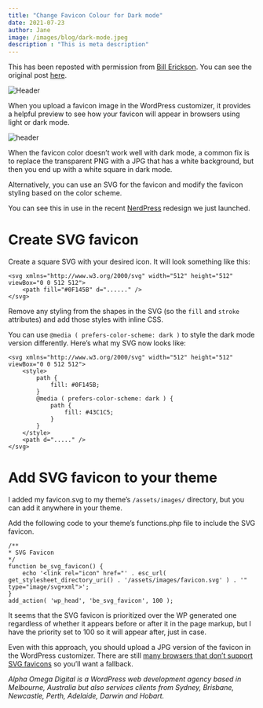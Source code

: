 ```yaml
---
title: "Change Favicon Colour for Dark mode"
date: 2021-07-23
author: Jane
image: /images/blog/dark-mode.jpeg
description : "This is meta description"
---
```


This has been reposted with permission from [Bill Erickson](https://www.billerickson.net/). You can see the original post [here](https://www.billerickson.net/favicon-dark-mode).

![Header](/images/blog/dark-mode.jpeg)

When you upload a favicon image in the WordPress customizer, it provides a helpful preview to see how your favicon will appear in browsers using light or dark mode.

![header](/images/blog/ee6fdc33-6408-40ad-93d4-37cf972a37c6.png)

When the favicon color doesn’t work well with dark mode, a common fix is to replace the transparent PNG with a JPG that has a white background, but then you end up with a white square in dark mode.

Alternatively, you can use an SVG for the favicon and modify the favicon styling based on the color scheme.

You can see this in use in the recent [NerdPress](https://www.nerdpress.net/) redesign we just launched.

# Create SVG favicon
Create a square SVG with your desired icon. It will look something like this:

	<svg xmlns="http://www.w3.org/2000/svg" width="512" height="512" viewBox="0 0 512 512">
		<path fill="#0F145B" d="......" />
	</svg>

Remove any styling from the shapes in the SVG (so the ``fill`` and ``stroke`` attributes) and add those styles with inline CSS.

You can use ``@media ( prefers-color-scheme: dark )`` to style the dark mode version differently. Here’s what my SVG now looks like:

	<svg xmlns="http://www.w3.org/2000/svg" width="512" height="512" viewBox="0 0 512 512">
		<style>
			path {
				fill: #0F145B;
			}
			@media ( prefers-color-scheme: dark ) {
				path {
					fill: #43C1C5;
				}
			}
		</style>
		<path d="....." />
	</svg>

# Add SVG favicon to your theme
I added my favicon.svg to my theme’s ``/assets/images/`` directory, but you can add it anywhere in your theme.

Add the following code to your theme’s functions.php file to include the SVG favicon.

	/**
	* SVG Favicon
	*/
	function be_svg_favicon() {
		echo '<link rel="icon" href="' . esc_url( get_stylesheet_directory_uri() . '/assets/images/favicon.svg' ) . '" type="image/svg+xml">';
	}
	add_action( 'wp_head', 'be_svg_favicon', 100 );

It seems that the SVG favicon is prioritized over the WP generated one regardless of whether it appears before or after it in the page markup, but I have the priority set to 100 so it will appear after, just in case.

Even with this approach, you should upload a JPG version of the favicon in the WordPress customizer. There are still [many browsers that don’t support SVG favicons](https://caniuse.com/link-icon-svg) so you’ll want a fallback.

_Alpha Omega Digital is a WordPress web development agency based in Melbourne, Australia but also services clients from Sydney, Brisbane, Newcastle, Perth, Adelaide, Darwin and Hobart._